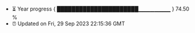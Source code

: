 - ⏳ Year progress { ██████████████████████▁▁▁▁▁▁▁▁ } 74.50 %
- ⏰ Updated on Fri, 29 Sep 2023 22:15:36 GMT

